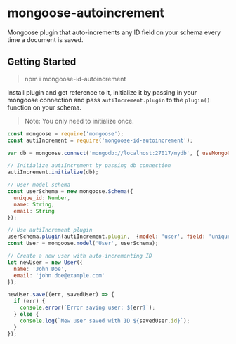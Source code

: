 # mongoose-autoincrement
Mongoose plugin that auto-increments any ID field on your schema every time a document is saved.

## Getting Started
> npm i mongoose-id-autoincrement

Install plugin and get reference to it, initialize it by passing in your mongoose connection and pass `autiIncrement.plugin` to the `plugin()` function on your schema.

> Note: You only need to initialize once.

````js
const mongoose = require('mongoose');
const autiIncrement = require('mongoose-id-autoincrement');

var db = mongoose.connect('mongodb://localhost:27017/mydb', { useMongoClient: true})

// Initialize autiIncrement by passing db connection
autiIncrement.initialize(db);

// User model schema
const userSchema = new mongoose.Schema({
  unique_id: Number,
  name: String,
  email: String
});

// Use autiIncrement plugin
userSchema.plugin(autiIncrement.plugin,  {model: 'user', field: 'unique_id', unique: false});
const User = mongoose.model('User', userSchema);

// Create a new user with auto-incrementing ID
let newUser = new User({
  name: 'John Doe',
  email: 'john.doe@example.com'
});

newUser.save((err, savedUser) => {
  if (err) {
    console.error(`Error saving user: ${err}`);
  } else {
    console.log(`New user saved with ID ${savedUser.id}`);
  }
});


````
